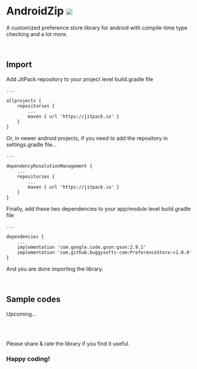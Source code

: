 # AndroidZip [![](https://jitpack.io/v/buggysofts-com/PreferenceStore.svg)](https://jitpack.io/#buggysofts-com/PreferenceStore)
A customized preference store library for android with compile-time type checking and a lot more.

<br />

## Import
Add JitPack repository to your project level build.gradle file
```
...

allprojects {
    repositories {
        ...
        maven { url 'https://jitpack.io' }
    }
}
```
Or, in newer android projects, if you need to add the repository in settings.gradle file...
```
...

dependencyResolutionManagement {
    ...
    repositories {
        ...
        maven { url 'https://jitpack.io' }
    }
}
```
Finally, add these two dependencies to your app/module level build.gradle file
```
...

dependencies {
    ...
    implementation 'com.google.code.gson:gson:2.9.1'
    implementation 'com.github.buggysofts-com:PreferenceStore:v1.0.0'
}
```
And you are done importing the library.

<br />

## Sample codes
Upcoming...

<br />
<br />

Please share & rate the library if you find it useful.

### Happy coding!
